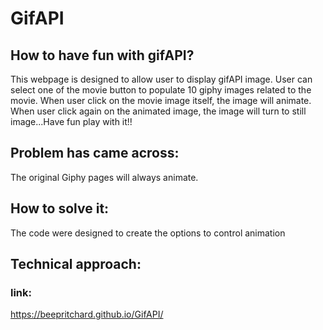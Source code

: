 # GifAPI
## How to have fun with gifAPI?
This webpage is designed to allow user to display gifAPI image. User can select one of the movie button to populate 10 giphy images related to the movie. When user click on the movie image itself, the image will animate. When user click again on the animated image, the image will turn to still image...Have fun play with it!!

## Problem has came across:
The original Giphy pages will always animate. 

## How to solve it:
The code were designed to create the options to control animation

## Technical approach:



### link:
https://beepritchard.github.io/GifAPI/
